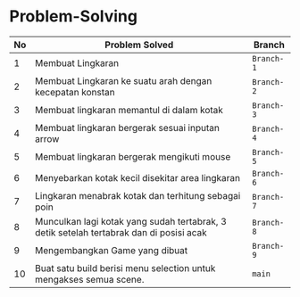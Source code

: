 # Problem-Solving

|No|Problem Solved |Branch|
|---|------------------------|------|
| 1 | Membuat Lingkaran | `Branch-1`|
| 2 | Membuat Lingkaran ke suatu arah dengan kecepatan konstan| `Branch-2`|
| 3 | Membuat lingkaran memantul di dalam kotak | `Branch-3`|
| 4 | Membuat lingkaran bergerak sesuai inputan arrow | `Branch-4`|
| 5 | Membuat lingkaran bergerak mengikuti mouse | `Branch-5`|
| 6 | Menyebarkan kotak kecil disekitar area lingkaran | `Branch-6` |
| 7 | Lingkaran menabrak kotak dan terhitung sebagai poin | `Branch-7`|
| 8 | Munculkan lagi kotak yang sudah tertabrak, 3 detik setelah tertabrak dan di posisi acak | `Branch-8` |
| 9 | Mengembangkan Game yang dibuat | `Branch-9` |
|10 | Buat satu build berisi menu selection untuk mengakses semua scene. | `main` |
